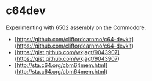 # c64dev

Experimenting with 6502 assembly on the Commodore.

- [https://github.com/cliffordcarnmo/c64-devkit] (https://github.com/cliffordcarnmo/c64-devkit)
- [https://gist.github.com/wkjagt/9043907] (https://gist.github.com/wkjagt/9043907)
- [http://sta.c64.org/cbm64mem.html] (http://sta.c64.org/cbm64mem.html)
